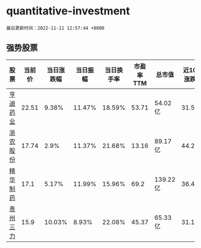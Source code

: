 # quantitative-investment

`最后更新时间：2022-11-11 12:57:44 +0800`

## 强势股票

|股票|当前价|当日涨跌幅|当日振幅|当日换手率|市盈率TTM|总市值|近10日涨跌幅|
|----|----|----|----|----|----|----|----|
|[亨迪药业](https://xueqiu.com/S/SZ301211)|22.51|9.38%|11.47%|18.59%|53.71|54.02亿|31.56%|
|[浙农股份](https://xueqiu.com/S/SZ002758)|17.74|2.9%|11.37%|21.68%|13.16|89.17亿|44.23%|
|[精华制药](https://xueqiu.com/S/SZ002349)|17.1|5.17%|11.99%|15.96%|69.2|139.22亿|36.47%|
|[贵州三力](https://xueqiu.com/S/SH603439)|15.9|10.03%|8.93%|22.08%|45.37|65.33亿|31.19%|
